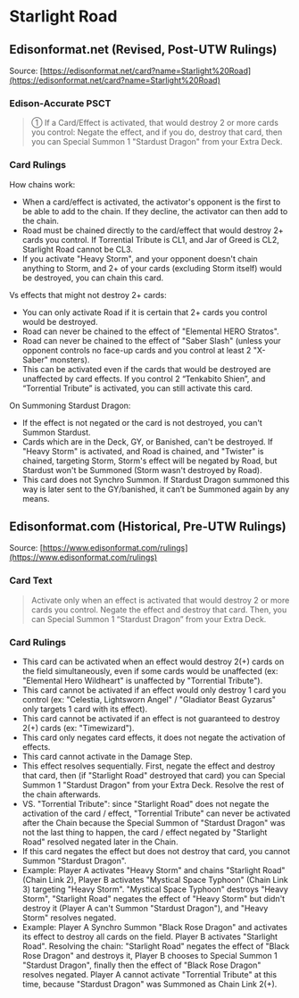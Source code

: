 # Starlight Road

## Edisonformat.net (Revised, Post-UTW Rulings)

Source: [https://edisonformat.net/card?name=Starlight%20Road](https://edisonformat.net/card?name=Starlight%20Road)

### Edison-Accurate PSCT

> ① If a Card/Effect is activated, that would destroy 2 or more cards you control:
> Negate the effect, and if you do, destroy that card, then you can Special Summon 1 "Stardust Dragon" from your Extra Deck.

### Card Rulings

How chains work:
*   When a card/effect is activated, the activator's opponent is the first to be able to add to the chain. If they decline, the activator can then add to the chain.
*   Road must be chained directly to the card/effect that would destroy 2+ cards you control. If Torrential Tribute is CL1, and Jar of Greed is CL2, Starlight Road cannot be CL3.
*   If you activate "Heavy Storm", and your opponent doesn't chain anything to Storm, and 2+ of your cards (excluding Storm itself) would be destroyed, you can chain this card.

Vs effects that might not destroy 2+ cards:
*   You can only activate Road if it is certain that 2+ cards you control would be destroyed.
*   Road can never be chained to the effect of "Elemental HERO Stratos".
*   Road can never be chained to the effect of "Saber Slash" (unless your opponent controls no face-up cards and you control at least 2 "X-Saber" monsters).
*   This can be activated even if the cards that would be destroyed are unaffected by card effects. If you control 2 “Tenkabito Shien”, and “Torrential Tribute” is activated, you can still activate this card.

On Summoning Stardust Dragon:
*   If the effect is not negated or the card is not destroyed, you can't Summon Stardust.
*   Cards which are in the Deck, GY, or Banished, can't be destroyed. If "Heavy Storm" is activated, and Road is chained, and "Twister" is chained, targeting Storm, Storm's effect will be negated by Road, but Stardust won't be Summoned (Storm wasn't destroyed by Road).
*   This card does not Synchro Summon. If Stardust Dragon summoned this way is later sent to the GY/banished, it can’t be Summoned again by any means.


## Edisonformat.com (Historical, Pre-UTW Rulings)

Source: [https://www.edisonformat.com/rulings](https://www.edisonformat.com/rulings)

### Card Text

> Activate only when an effect is activated that would destroy 2 or more cards you control. Negate the effect and destroy that card. Then, you can Special Summon 1 “Stardust Dragon” from your Extra Deck.

### Card Rulings

*   This card can be activated when an effect would destroy 2(+) cards on the field simultaneously, even if some cards would be unaffected (ex: "Elemental Hero Wildheart" is unaffected by "Torrential Tribute").
*   This card cannot be activated if an effect would only destroy 1 card you control (ex: "Celestia, Lightsworn Angel" / "Gladiator Beast Gyzarus" only targets 1 card with its effect).
*   This card cannot be activated if an effect is not guaranteed to destroy 2(+) cards (ex: "Timewizard").
*   This card only negates card effects, it does not negate the activation of effects.
*   This card cannot activate in the Damage Step.
*   This effect resolves sequentially. First, negate the effect and destroy that card, then (if "Starlight Road" destroyed that card) you can Special Summon 1 "Stardust Dragon" from your Extra Deck. Resolve the rest of the chain afterwards.
*   VS. "Torrential Tribute": since "Starlight Road" does not negate the activation of the card / effect, "Torrential Tribute" can never be activated after the Chain because the Special Summon of "Stardust Dragon" was not the last thing to happen, the card / effect negated by "Starlight Road" resolved negated later in the Chain.
*   If this card negates the effect but does not destroy that card, you cannot Summon "Stardust Dragon".
*   Example: Player A activates "Heavy Storm" and chains "Starlight Road" (Chain Link 2), Player B activates "Mystical Space Typhoon" (Chain Link 3) targeting "Heavy Storm". "Mystical Space Typhoon" destroys "Heavy Storm", "Starlight Road" negates the effect of "Heavy Storm" but didn't destroy it (Player A can't Summon "Stardust Dragon"), and "Heavy Storm" resolves negated.
*   Example: Player A Synchro Summon "Black Rose Dragon" and activates its effect to destroy all cards on the field. Player B activates "Starlight Road". Resolving the chain: "Starlight Road" negates the effect of "Black Rose Dragon" and destroys it, Player B chooses to Special Summon 1 "Stardust Dragon", finally then the effect of "Black Rose Dragon" resolves negated. Player A cannot activate "Torrential Tribute" at this time, because "Stardust Dragon" was Summoned as Chain Link 2(+).


